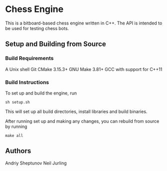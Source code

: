 # Chess Engine

This is a bitboard-based chess engine written in C++. The API is intended to be used for testing chess bots.

## Setup and Building from Source

### Build Requirements

A Unix shell
Git
CMake 3.15.3+
GNU Make 3.81+
GCC with support for C++11

### Build Instructions

To set up and build the engine, run

```shell
sh setup.sh
```

This will set up all build directories, install libraries and build binaries.

After running set up and making any changes, you can rebuild from source by running

```shell
make all
```

## Authors

Andriy Sheptunov
Neil Jurling

